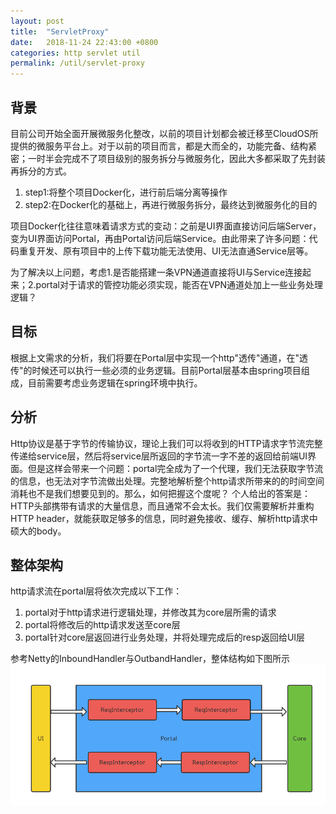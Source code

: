 ```yaml
---
layout: post
title:  "ServletProxy"
date:   2018-11-24 22:43:00 +0800
categories: http servlet util
permalink: /util/servlet-proxy
---
```


## 背景
目前公司开始全面开展微服务化整改，以前的项目计划都会被迁移至CloudOS所提供的微服务平台上。对于以前的项目而言，都是大而全的，功能完备、结构紧密；一时半会完成不了项目级别的服务拆分与微服务化，因此大多都采取了先封装再拆分的方式。

1. step1:将整个项目Docker化，进行前后端分离等操作
2. step2:在Docker化的基础上，再进行微服务拆分，最终达到微服务化的目的

项目Docker化往往意味着请求方式的变动：之前是UI界面直接访问后端Server，变为UI界面访问Portal，再由Portal访问后端Service。由此带来了许多问题：代码重复开发、原有项目中的上传下载功能无法使用、UI无法直通Service层等。

为了解决以上问题，考虑1.是否能搭建一条VPN通道直接将UI与Service连接起来；2.portal对于请求的管控功能必须实现，能否在VPN通道处加上一些业务处理逻辑？

## 目标
根据上文需求的分析，我们将要在Portal层中实现一个http"透传"通道，在"透传"的时候还可以执行一些必须的业务逻辑。目前Portal层基本由spring项目组成，目前需要考虑业务逻辑在spring环境中执行。

## 分析
Http协议是基于字节的传输协议，理论上我们可以将收到的HTTP请求字节流完整传递给service层，然后将service层所返回的字节流一字不差的返回给前端UI界面。但是这样会带来一个问题：portal完全成为了一个代理，我们无法获取字节流的信息，也无法对字节流做出处理。完整地解析整个http请求所带来的的时间空间消耗也不是我们想要见到的。那么，如何把握这个度呢？
个人给出的答案是：HTTP头部携带有请求的大量信息，而且通常不会太长。我们仅需要解析并重构HTTP header，就能获取足够多的信息，同时避免接收、缓存、解析http请求中硕大的body。

## 整体架构
http请求流在portal层将依次完成以下工作：

1. portal对于http请求进行逻辑处理，并修改其为core层所需的请求
2. portal将修改后的http请求发送至core层
3. portal针对core层返回进行业务处理，并将处理完成后的resp返回给UI层

参考Netty的InboundHandler与OutbandHandler，整体结构如下图所示
![ServletProxy](../resources/img/servlet-proxy.jpg)

